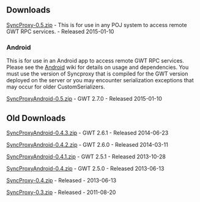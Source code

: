 ## Downloads ##

[SyncProxy-0.5.zip](https://gwt-syncproxy.googlecode.com/svn/downloads/SyncProxy-0.5.zip) - This is for use in any POJ system to access remote GWT RPC services. - Released 2015-01-10

### Android ###

This is for use in an Android app to access remote GWT RPC services. Please see the [Android](Android.md) wiki for details on usage and dependencies. You must use the version of Syncproxy that is compiled for the GWT version deployed on the server or you may encounter serialization exceptions that may occur for older CustomSerializers.

[SyncProxyAndroid-0.5.zip](https://gwt-syncproxy.googlecode.com/svn/downloads/SyncProxyAndroid-0.5.zip) - GWT 2.7.0 - Released 2015-01-10

## Old Downloads ##

[SyncProxyAndroid-0.4.3.zip](https://gwt-syncproxy.googlecode.com/svn/downloads/SyncProxyAndroid-0.4.3.zip) - GWT 2.6.1 - Released 2014-06-23

[SyncProxyAndroid-0.4.2.zip](https://gwt-syncproxy.googlecode.com/svn/downloads/SyncProxyAndroid-0.4.2.zip) - GWT 2.6.0 - Released 2014-03-11

[SyncProxyAndroid-0.4.1.zip](https://gwt-syncproxy.googlecode.com/svn/downloads/SyncProxyAndroid-0.4.1.zip) - GWT 2.5.1 - Released 2013-10-28

[SyncProxyAndroid-0.4.zip](https://gwt-syncproxy.googlecode.com/svn/downloads/SyncProxyAndroid-0.4.2.zip) - GWT 2.5.0 - Released 2013-06-13

[SyncProxy-0.4.zip](https://gwt-syncproxy.googlecode.com/svn/downloads/SyncProxy-0.4.zip) - Released - 2013-06-13

[SyncProxy-0.3.zip](https://gwt-syncproxy.googlecode.com/svn/downloads/SyncProxy-0.3.zip) - Released - 2011-08-20